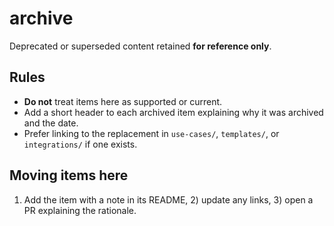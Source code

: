# archive

Deprecated or superseded content retained **for reference only**.

## Rules

- **Do not** treat items here as supported or current.
- Add a short header to each archived item explaining why it was archived and the date.
- Prefer linking to the replacement in `use-cases/`, `templates/`, or `integrations/` if one exists.

## Moving items here

1) Add the item with a note in its README, 2) update any links, 3) open a PR explaining the rationale.
